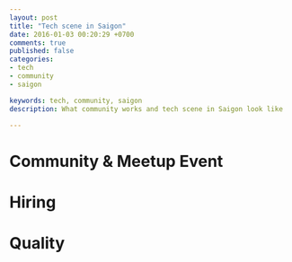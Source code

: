 ```yaml
---
layout: post
title: "Tech scene in Saigon"
date: 2016-01-03 00:20:29 +0700
comments: true
published: false
categories:
- tech
- community
- saigon

keywords: tech, community, saigon
description: What community works and tech scene in Saigon look like

---
```


# Community & Meetup Event

# Hiring

# Quality
